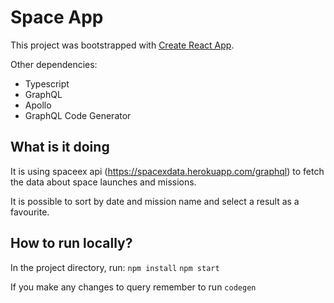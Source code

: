 # Space App

This project was bootstrapped with [Create React App](https://github.com/facebook/create-react-app).

Other dependencies:

- Typescript
- GraphQL
- Apollo
- GraphQL Code Generator

## What is it doing

It is using spaceex api (https://spacexdata.herokuapp.com/graphql) to fetch the data about space launches and missions.

It is possible to sort by date and mission name and select a result as a favourite.

## How to run locally?

In the project directory, run:
`npm install`
`npm start`

If you make any changes to query remember to run `codegen`
